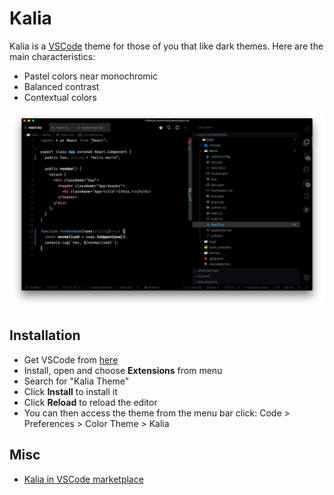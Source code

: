 # Kalia

Kalia is a [VSCode](https://code.visualstudio.com/) theme for those of you that like dark themes. Here are the main characteristics:

* Pastel colors near monochromic
* Balanced contrast
* Contextual colors

![Kalia VSCode Theme](./preview.png)

## Installation

* Get VSCode from [here](https://code.visualstudio.com/)
* Install, open and choose **Extensions** from menu
* Search for "Kalia Theme"
* Click **Install** to install it
* Click **Reload** to reload the editor
* You can then access the theme from the menu bar click: Code > Preferences > Color Theme > Kalia

## Misc

* [Kalia in VSCode marketplace](https://marketplace.visualstudio.com/items?itemName=krasimir.kalia)